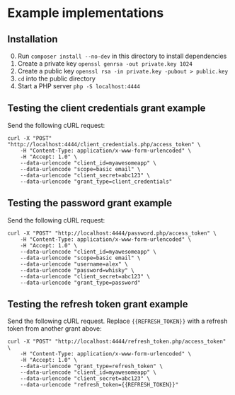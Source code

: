 # Example implementations

## Installation

0. Run `composer install --no-dev` in this directory to install dependencies
0. Create a private key `openssl genrsa -out private.key 1024`
0. Create a public key `openssl rsa -in private.key -pubout > public.key`
0. `cd` into the public directory
0. Start a PHP server `php -S localhost:4444`

## Testing the client credentials grant example

Send the following cURL request:

```
curl -X "POST" "http://localhost:4444/client_credentials.php/access_token" \
	-H "Content-Type: application/x-www-form-urlencoded" \
	-H "Accept: 1.0" \
	--data-urlencode "client_id=myawesomeapp" \
	--data-urlencode "scope=basic email" \
	--data-urlencode "client_secret=abc123" \
	--data-urlencode "grant_type=client_credentials"
```

## Testing the password grant example

Send the following cURL request:

```
curl -X "POST" "http://localhost:4444/password.php/access_token" \
	-H "Content-Type: application/x-www-form-urlencoded" \
	-H "Accept: 1.0" \
	--data-urlencode "client_id=myawesomeapp" \
	--data-urlencode "scope=basic email" \
	--data-urlencode "username=alex" \
	--data-urlencode "password=whisky" \
	--data-urlencode "client_secret=abc123" \
	--data-urlencode "grant_type=password"
```

## Testing the refresh token grant example

Send the following cURL request. Replace `{{REFRESH_TOKEN}}` with a refresh token from another grant above:

```
curl -X "POST" "http://localhost:4444/refresh_token.php/access_token" \
	-H "Content-Type: application/x-www-form-urlencoded" \
	-H "Accept: 1.0" \
	--data-urlencode "grant_type=refresh_token" \
	--data-urlencode "client_id=myawesomeapp" \
	--data-urlencode "client_secret=abc123" \
	--data-urlencode "refresh_token={{REFRESH_TOKEN}}"
```

